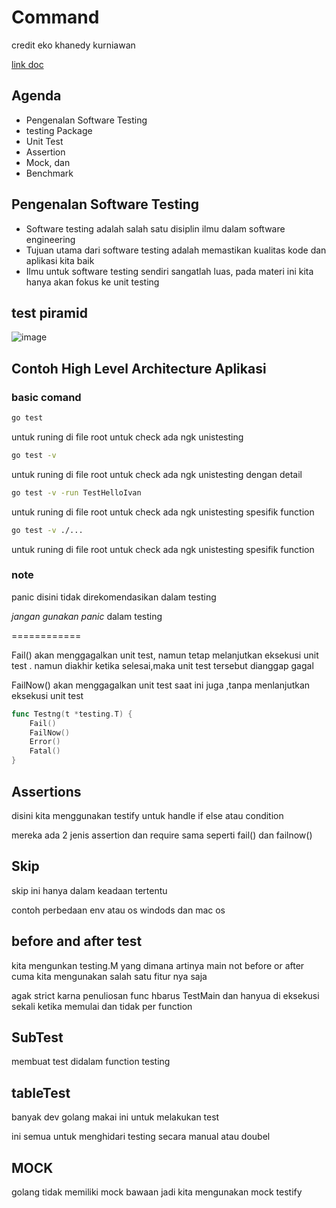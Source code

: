 # Command

credit eko khanedy kurniawan

[link doc](https://docs.google.com/presentation/d/1XxMEaA-JsPHr9BUw2oIOPlEL_psI3EaUFUpuvdlDB_Q/edit#slide=id.gb233370586_0_300)

## Agenda

- Pengenalan Software Testing
- testing Package
- Unit Test
- Assertion
- Mock, dan
- Benchmark

## Pengenalan Software Testing

- Software testing adalah salah satu disiplin ilmu dalam software engineering
- Tujuan utama dari software testing adalah memastikan kualitas kode dan aplikasi kita baik
- Ilmu untuk software testing sendiri sangatlah luas, pada materi ini kita hanya akan fokus ke unit testing

## test piramid

![image](https://martinfowler.com/bliki/images/testPyramid/test-pyramid.png)

## Contoh High Level Architecture Aplikasi

### basic comand

```cmd
go test
```

untuk runing di file root untuk check ada ngk unistesting

```cmd
go test -v
```

untuk runing di file root untuk check ada ngk unistesting dengan detail

```cmd
go test -v -run TestHelloIvan
```

untuk runing di file root untuk check ada ngk unistesting spesifik function

```cmd
go test -v ./...
```

untuk runing di file root untuk check ada ngk unistesting spesifik function

### note

panic disini tidak direkomendasikan dalam testing

_jangan gunakan panic_ dalam testing

============

Fail() akan menggagalkan unit test, namun tetap melanjutkan eksekusi unit test . namun diakhir ketika selesai,maka unit test tersebut dianggap gagal

FailNow() akan menggagalkan unit test saat ini juga ,tanpa menlanjutkan eksekusi unit test

```go
func Testng(t *testing.T) {
    Fail()
    FailNow()
    Error()
    Fatal()
}
```

## Assertions

disini kita menggunakan testify untuk handle if else atau condition

mereka ada 2 jenis assertion dan require sama seperti fail() dan failnow()

## Skip

skip ini hanya dalam keadaan tertentu

contoh perbedaan env atau os windods dan mac os

## before and after test

kita mengunkan testing.M yang dimana artinya main not before or after cuma kita mengunakan salah satu fitur nya saja

agak strict karna penuliosan func hbarus TestMain dan hanyua di eksekusi sekali ketika memulai dan tidak per function

## SubTest

membuat test didalam function testing

## tableTest

banyak dev golang makai ini untuk melakukan test

ini semua untuk menghidari testing secara manual atau doubel

## MOCK

golang tidak memiliki mock bawaan jadi kita mengunakan mock testify
